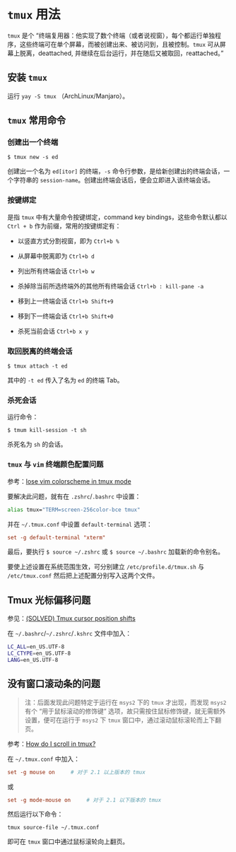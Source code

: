 # `tmux` 用法


`tmux` 是个 “终端复用器：他实现了数个终端（或者说视窗），每个都运行单独程序，这些终端可在单个屏幕，而被创建出来、被访问到，且被控制。`tmux` 可从屏幕上脱离，deattached, 并继续在后台运行，并在随后又被取回，reattached。”


## 安装 `tmux`

运行 `yay -S tmux` （ArchLinux/Manjaro）。


## `tmux` 常用命令

### 创建出一个终端

```console
$ tmux new -s ed
```

创建出一个名为 `ed[itor]` 的终端，`-s` 命令行参数，是给新创建出的终端会话，一个字符串的 `session-name`。创建出终端会话后，便会立即进入该终端会话。


### 按键绑定

是指 `tmux` 中有大量命令按键绑定，command key bindings，这些命令默认都以 `Ctrl + b` 作为前缀，常用的按键绑定有：

- 以竖直方式分割视窗，即为 `Ctrl+b %`

- 从屏幕中脱离即为 `Ctrl+b d`

- 列出所有终端会话 `Ctrl+b w`

- 杀掉除当前所选终端外的其他所有终端会话 `Ctrl+b : kill-pane -a`

- 移到上一终端会话 `Ctrl+b Shift+9`

- 移到下一终端会话 `Ctrl+b Shift+0`

- 杀死当前会话 `Ctrl+b x y`


### 取回脱离的终端会话


```console
$ tmux attach -t ed
```

其中的 `-t ed` 传入了名为 `ed` 的终端 Tab。


### 杀死会话

运行命令：

```console
$ tmum kill-session -t sh
```

杀死名为 `sh` 的会话。


### `tmux` 与 `vim` 终端颜色配置问题


参考：[lose vim colorscheme in tmux mode](https://stackoverflow.com/a/10264470)

要解决此问题，就有在 `.zshrc`/`.bashrc` 中设置：

```sh
alias tmux="TERM=screen-256color-bce tmux"
```

并在 `~/.tmux.conf` 中设置 `default-terminal` 选项：

```conf
set -g default-terminal "xterm"
```

最后，要执行 `$ source ~/.zshrc` 或 `$ source ~/.bashrc` 加载新的命令别名。

要使上述设置在系统范围生效，可分别建立 `/etc/profile.d/tmux.sh` 与 `/etc/tmux.conf` 然后把上述配置分别写入这两个文件。

## Tmux 光标偏移问题

参见：[(SOLVED) Tmux cursor position shifts](https://github.com/martanne/vis/issues/763)


在 `~/.bashrc`/`~/.zshrc`/`.kshrc` 文件中加入：

```sh
LC_ALL=en_US.UTF-8
LC_CTYPE=en_US.UTF-8
LANG=en_US.UTF-8
```


## 没有窗口滚动条的问题


> 注：后面发现此问题特定于运行在 `msys2` 下的 `tmux` 才出现，而发现 `msys2` 有个 “用于鼠标滚动的修饰键” 选项，故只需按住鼠标修饰键，就无需额外设置，便可在运行于 `msys2` 下 `tmux` 窗口中，通过滚动鼠标滚轮而上下翻页。

参考：[How do I scroll in tmux?](https://superuser.com/a/510310)

在 `~/.tmux.conf` 中加入：

```conf
set -g mouse on     # 对于 2.1 以上版本的 tmux
```

或

```conf
set -g mode-mouse on     # 对于 2.1 以下版本的 tmux
```

然后运行以下命令：

```console
tmux source-file ~/.tmux.conf
```

即可在 `tmux` 窗口中通过鼠标滚轮向上翻页。


